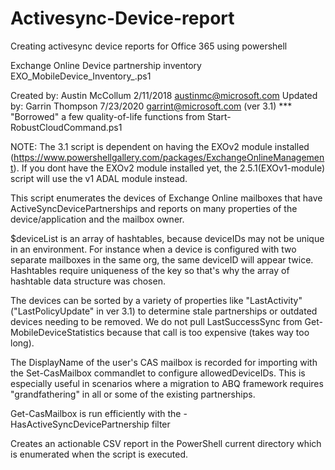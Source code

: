 # Activesync-Device-report
Creating activesync device reports for Office 365 using powershell

Exchange Online Device partnership inventory
EXO_MobileDevice_Inventory_<ver>.ps1

  Created by: Austin McCollum 2/11/2018 austinmc@microsoft.com
  Updated by: Garrin Thompson 7/23/2020 garrint@microsoft.com (ver 3.1) 
  *** "Borrowed" a few quality-of-life functions from Start-RobustCloudCommand.ps1

NOTE: The 3.1 script is dependent on having the EXOv2 module installed (https://www.powershellgallery.com/packages/ExchangeOnlineManagement).  If you dont have the EXOv2 module installed yet, the 2.5.1(EXOv1-module) script will use the v1 ADAL module instead.

 This script enumerates the devices of Exchange Online mailboxes that have ActiveSyncDevicePartnerships and reports on many properties of the device/application and the mailbox owner.

 $deviceList is an array of hashtables, because deviceIDs may not be
   unique in an environment. For instance when a device is configured with
   two separate mailboxes in the same org, the same deviceID will appear twice.
   Hashtables require uniqueness of the key so that's why the array of hashtable data 
   structure was chosen.

 The devices can be sorted by a variety of properties like "LastActivity" ("LastPolicyUpdate" in ver 3.1) to determine stale partnerships or outdated devices needing to be removed.  We do not pull LastSuccessSync from Get-MobileDeviceStatistics because that call is too expensive (takes way too long).
 
 The DisplayName of the user's CAS mailbox is recorded for importing with the 
   Set-CasMailbox commandlet to configure allowedDeviceIDs. This is especially useful in 
   scenarios where a migration to ABQ framework requires "grandfathering" in all or some
   of the existing partnerships.

 Get-CasMailbox is run efficiently with the -HasActiveSyncDevicePartnership filter 

Creates an actionable CSV report in the PowerShell current directory which is enumerated when the script is executed.
